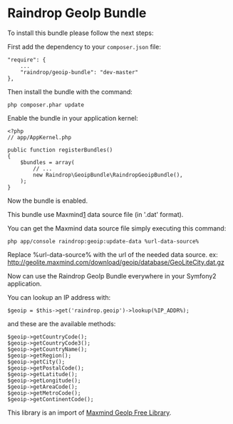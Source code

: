 # Raindrop GeoIp Bundle #

To install this bundle please follow the next steps:

First add the dependency to your `composer.json` file:

    "require": {
        ...
        "raindrop/geoip-bundle": "dev-master"
    },

Then install the bundle with the command:

    php composer.phar update

Enable the bundle in your application kernel:

    <?php
    // app/AppKernel.php

    public function registerBundles()
    {
        $bundles = array(
            // ...
            new Raindrop\GeoipBundle\RaindropGeoipBundle(),
        );
    }

Now the bundle is enabled.

This bundle use Maxmind[1] data source file (in '.dat' format).

You can get the Maxmind data source file simply executing this command:

    php app/console raindrop:geoip:update-data %url-data-source%

Replace %url-data-source% with the url of the needed data source.
ex: http://geolite.maxmind.com/download/geoip/database/GeoLiteCity.dat.gz

Now can use the Raindrop GeoIp Bundle everywhere in your Symfony2 application.

You can lookup an IP address with:

    $geoip = $this->get('raindrop.geoip')->lookup(%IP_ADDR%);

and these are the available methods:

    $geoip->getCountryCode();
    $geoip->getCountryCode3();
    $geoip->getCountryName();
    $geoip->getRegion();
    $geoip->getCity();
    $geoip->getPostalCode();
    $geoip->getLatitude();
    $geoip->getLongitude();
    $geoip->getAreaCode();
    $geoip->getMetroCode();
    $geoip->getContinentCode();

This library is an import of [Maxmind GeoIp Free Library][1].

[1]: http://www.maxmind.com/